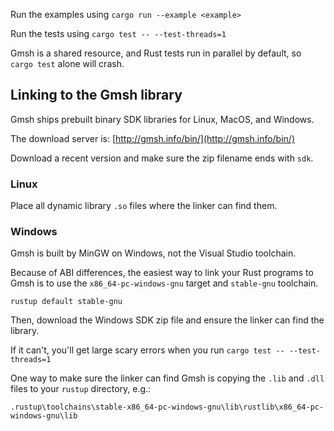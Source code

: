 Run the examples using `cargo run --example <example>`

Run the tests using `cargo test -- --test-threads=1`

Gmsh is a shared resource, and Rust tests run in parallel by default, so `cargo test` 
alone will crash.  

## Linking to the Gmsh library 
Gmsh ships prebuilt binary SDK libraries for Linux, MacOS, and Windows.

The download server is: [http://gmsh.info/bin/](http://gmsh.info/bin/)

Download a recent version and make sure the zip filename ends with `sdk`.

### Linux 
Place all dynamic library `.so` files where the linker can find them. 

### Windows 
Gmsh is built by MinGW on Windows, not the Visual Studio toolchain.

Because of ABI differences, the easiest way to link your Rust programs to Gmsh is to use the `x86_64-pc-windows-gnu` target and `stable-gnu` toolchain. 
```shell
rustup default stable-gnu
```

Then, download the Windows SDK zip file and ensure the linker can find the library. 

If it can't, you'll get large scary errors when you run `cargo test -- --test-threads=1`

One way to make sure the linker can find Gmsh is copying the `.lib` and `.dll` files to your `rustup` directory, e.g.: 

`.rustup\toolchains\stable-x86_64-pc-windows-gnu\lib\rustlib\x86_64-pc-windows-gnu\lib`
